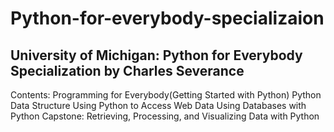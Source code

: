 # Python-for-everybody-specializaion
 ## University of Michigan: Python for Everybody Specialization by Charles Severance

Contents:
Programming for Everybody(Getting Started with Python)
Python Data Structure
Using Python to Access Web Data
Using Databases with Python
Capstone: Retrieving, Processing, and Visualizing Data with Python


